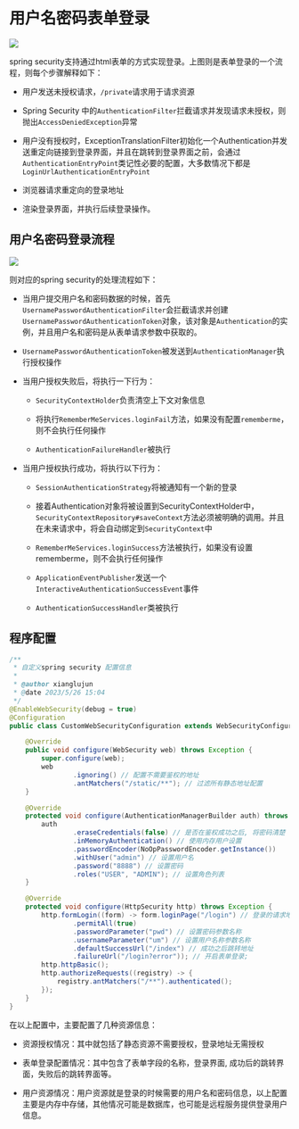 # 用户名密码表单登录

![](../../../../../assets/2023-05-26-10-29-14-loginurlauthenticationentrypoint.png)

spring security支持通过html表单的方式实现登录。上图则是表单登录的一个流程，则每个步骤解释如下：

- 用户发送未授权请求，`/private`请求用于请求资源

- Spring Security 中的`AuthenticationFilter`拦截请求并发现请求未授权，则抛出`AccessDeniedException`异常

- 用户没有授权时，ExceptionTranslationFilter初始化一个Authentication并发送重定向链接到登录界面，并且在跳转到登录界面之前，会通过`AuthenticationEntryPoint`类记性必要的配置，大多数情况下都是`LoginUrlAuthenticationEntryPoint`

- 浏览器请求重定向的登录地址

- 渲染登录界面，并执行后续登录操作。

## 用户名密码登录流程

![](../../../../../assets/2023-05-26-14-40-02-usernamepasswordauthenticationfilter.png)

则对应的spring security的处理流程如下：

- 当用户提交用户名和密码数据的时候，首先`UsernamePasswordAuthenticationFilter`会拦截请求并创建`UsernamePasswordAuthenticationToken`对象，该对象是`Authentication`的实例，并且用户名和密码是从表单请求参数中获取的。

- `UsernamePasswordAuthenticationToken`被发送到`AuthenticationManager`执行授权操作

- 当用户授权失败后，将执行一下行为：
  
  - `SecurityContextHolder`负责清空上下文对象信息
  
  - 将执行`RememberMeServices.loginFail`方法，如果没有配置`rememberme`，则不会执行任何操作
  
  - `AuthenticationFailureHandler`被执行

- 当用户授权执行成功，将执行以下行为：
  
  - `SessionAuthenticationStrategy`将被通知有一个新的登录
  
  - 接着Authentication对象将被设置到SecurityContextHolder中，`SecurityContextRepository#saveContext`方法必须被明确的调用。并且在未来请求中，将会自动绑定到`SecurityContext`中
  
  - `RememberMeServices.loginSuccess`方法被执行，如果没有设置rememberme，则不会执行任何操作
  
  - `ApplicationEventPublisher`发送一个`InteractiveAuthenticationSuccessEvent`事件
  
  - `AuthenticationSuccessHandler`类被执行

## 程序配置

```java
/**
 * 自定义spring security 配置信息
 *
 * @author xianglujun
 * @date 2023/5/26 15:04
 */
@EnableWebSecurity(debug = true)
@Configuration
public class CustomWebSecurityConfiguration extends WebSecurityConfigurerAdapter {

    @Override
    public void configure(WebSecurity web) throws Exception {
        super.configure(web);
        web
                .ignoring() // 配置不需要鉴权的地址
                .antMatchers("/static/**"); // 过滤所有静态地址配置
    }

    @Override
    protected void configure(AuthenticationManagerBuilder auth) throws Exception {
        auth
                .eraseCredentials(false) // 是否在鉴权成功之后, 将密码清楚
                .inMemoryAuthentication() // 使用内存用户设置
                .passwordEncoder(NoOpPasswordEncoder.getInstance())
                .withUser("admin") // 设置用户名
                .password("8888") // 设置密码
                .roles("USER", "ADMIN"); // 设置角色列表
    }

    @Override
    protected void configure(HttpSecurity http) throws Exception {
        http.formLogin((form) -> form.loginPage("/login") // 登录的请求地址
                .permitAll(true)
                .passwordParameter("pwd") // 设置密码参数名称
                .usernameParameter("um") // 设置用户名称参数名称
                .defaultSuccessUrl("/index") // 成功之后跳转地址
                .failureUrl("/login?error")); // 开启表单登录;
        http.httpBasic();
        http.authorizeRequests((registry) -> {
            registry.antMatchers("/**").authenticated();
        });
    }
}
```

在以上配置中，主要配置了几种资源信息：

- 资源授权情况：其中就包括了静态资源不需要授权，登录地址无需授权

- 表单登录配置情况：其中包含了表单字段的名称，登录界面, 成功后的跳转界面，失败后的跳转界面等。

- 用户资源情况：用户资源就是登录的时候需要的用户名和密码信息，以上配置主要是内存中存储，其他情况可能是数据库，也可能是远程服务提供登录用户信息。

